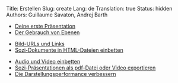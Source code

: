 Title: Erstellen
Slug: create
Lang: de
Translation: true
Status: hidden
Authors: Guillaume Savaton, Andrej Barth


* [Deine erste Präsentation](|filename|tutorial-first.md)
* [Der Gebrauch von Ebenen](|filename|tutorial-layers.md)
<!-- * [Übergänge](|filename|tutorial-transitions.md) -->
* [Bild-URLs und Links](|filename|tutorial-links.md)
* [Sozi-Dokumente in HTML-Dateien einbetten](|filename|tutorial-embedding.md)
<!-- * [Elemente zeigen und verbergen](|filename|tutorial-showing-hiding.md) -->
* [Audio und Video einbetten](|filename|tutorial-media.md)
* [Sozi-Präsentationen als pdf-Datei oder Video exportieren](|filename|tutorial-converting.md)
* [Die Darstellungsperformance verbessern](|filename|tutorial-performance.md)
